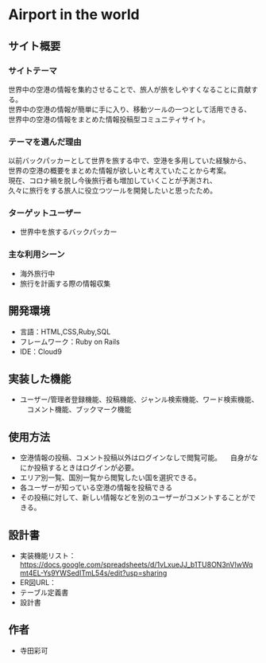 # Airport in the world

## サイト概要

### サイトテーマ
世界中の空港の情報を集約させることで、旅人が旅をしやすくなることに貢献する。<br>
世界中の空港の情報が簡単に手に入り、移動ツールの一つとして活用できる、<br>
世界中の空港の情報をまとめた情報投稿型コミュニティサイト。<br>


### テーマを選んだ理由
以前バックパッカーとして世界を旅する中で、空港を多用していた経験から、<br>
世界の空港の概要をまとめた情報が欲しいと考えていたことから考案。<br>
現在、コロナ禍を脱し今後旅行者も増加していくことが予測され、<br>
久々に旅行をする旅人に役立つツールを開発したいと思ったため。


### ターゲットユーザー
* 世界中を旅するバックパッカー

### 主な利用シーン
* 海外旅行中
* 旅行を計画する際の情報収集


## 開発環境
* 言語：HTML,CSS,Ruby,SQL
* フレームワーク：Ruby on Rails
* IDE：Cloud9

## 実装した機能
* ユーザー/管理者登録機能、投稿機能、ジャンル検索機能、ワード検索機能、
　コメント機能、ブックマーク機能

## 使用方法
* 空港情報の投稿、コメント投稿以外はログインなしで閲覧可能。
　自身がなにか投稿するときはログインが必要。
* エリア別一覧、国別一覧から閲覧したい国を選択できる。
* 各ユーザーが知っている空港の情報を投稿できる
* その投稿に対して、新しい情報などを別のユーザーがコメントすることができる。

## 設計書
* 実装機能リスト：https://docs.google.com/spreadsheets/d/1vLxueJJ_b1TU8ON3nVlwWqmt4EL-Ys9YWSedITmL54s/edit?usp=sharing
* ER図URL：
* テーブル定義書
* 設計書

## 作者
* 寺田彩可
